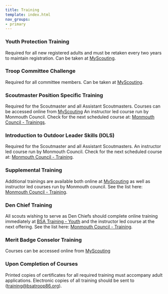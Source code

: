 ```yaml
---
title: Training
template: index.html
nav_groups:
- primary
---
```


### Youth Protection Training
Required for all new registered adults and must be retaken every two years to maintain registration. Can be taken at [MyScouting](https://my.scouting.org/).

### Troop Committee Challenge
Required for all committee members. Can be taken at [MyScouting](https://my.scouting.org/).

### Scoutmaster Position Specific Training
Required for the Scoutmaster and all Assistant Scoutmasters. 
Courses can be accessed online from [MyScouting](https://my.scouting.org)
An instructor led course run by Monmouth Council. Check for the next scheduled course at:  [Monmouth Council - Trainings](https://www.monmouthbsa.org/training-spst).

### Introduction to Outdoor Leader Skills (IOLS)
Required for the Scoutmaster and all Assistant Scoutmasters. An instructor led course run by Monmouth Council. Check for the next scheduled course at:
[Monmouth Council - Training](https://www.monmouthbsa.org/training-iols).

### Supplemental Training
Additional trainings are available both online at [MyScouting](https://my.scouting.org/) as well as instructor led courses run by Monmouth council. See the list here: [Monmouth Council - Training](https://www.monmouthbsa.org/training).

### Den Chief Training
All scouts wishing to serve as Den Chiefs should complete online training immediately at [BSA Training - Youth](http://www.scouting.org/Training/Youth.aspx) and the instructor led course at the next offering. See the list here: [Monmouth Council - Training](https://www.monmouthbsa.org/training-dc).

### Merit Badge Conselor Training
Courses can be accessed online from [MyScouting](https://my.scouting.org)

### <span class="red">Upon Completion of Courses</span>
Printed copies of certificates for all required training must accompany adult applications. Electronic copies of all training should be sent to ([training@bsatroop86.org](mailto:training@bsatroop86.org)).
